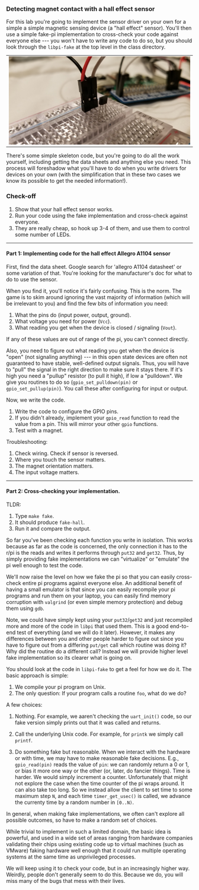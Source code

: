 ### Detecting magnet contact with a hall effect sensor
	
For this lab you're going to implement the sensor driver on your own
for a simple a simple magnetic sensing device (a "hall effect" sensor).
You'll then use a simple fake-pi implementation to cross-check your
code against everyone else --- you won't have to write any code to do so,
but you should look through the `libpi-fake` at the top level in the class
directory.

<table><tr><td>
  <img src="images/hall.jpg"/>
</td></tr></table>

There's some simple skeleton code, but you're going to do all the work
yourself, including getting the data sheets and anything else you need.
This process will foreshadow what you'll have to do when you write drivers
for devices on your own (with the simplification that in these two cases
we know its possible to get the needed information!).

### Check-off

 1. Show that your hall effect sensor works.
 2. Run your code using the fake implementation and cross-check against everyone. 
 3. They are really cheap, so hook up 3-4 of them, and use them to control some
    number of LEDs.

----------------------------------------------------------------------
#### Part 1: Implementing code for the hall effect Allegro A1104 sensor

First, find the data sheet.   Google search for 'allegro A1104 datasheet'
or some variation of that.  You're looking for the manufacturer's doc
for what to do to use the sensor.

When you find it, you'll notice it's fairly confusing.  This is the norm.
The game is to skim around ignoring the vast majority of information
(which will be irrelevant to you) and find the few bits of information
you need:

  1. What the pins do (input power, output, ground).
  2. What voltage you need for power (`Vcc`).
  3. What reading you get when the device is closed / signaling (`Vout`).

If any of these values are out of range of the pi, you can't connect
directly.

Also, you need to figure out what reading you get when the device is
"open" (not signaling anything) --- in this open state devices are
often not guaranteed to have stable, well-defined output signals.
Thus, you will have to "pull" the signal in the right direction to
make sure it stays there.  If it's high you need a "pullup" resistor
(to pull it high), if low a "pulldown".  We give you routines to do so
(`gpio_set_pulldown(pin)` or `gpio_set_pullup(pin)`).  You call these
after configuring for input or output.

Now, we write the code.
   1. Write the code to configure the GPIO pins.
   2. If you didn't already, implement your `gpio_read` function to read the value
      from a pin.  This will mirror your other `gpio` functions.
   3. Test with a magnet.

Troubleshooting:
  1. Check wiring.   Check if sensor is reversed.
  2. Where you touch the sensor matters.
  3. The magnet orientation matters.
  4. The input voltage matters.

----------------------------------------------------------------------
#### Part 2: Cross-checking your implementation.

TLDR:
   1. Type `make fake`.
   2. It should produce `fake-hall`.
   3. Run it and compare the output.

So far you've been checking each function you write in isolation.
This works because as far as the code is concerned, the only connection
it has to the r/pi is the reads and writes it performs through `put32`
and `get32`.    Thus, by simply providing fake implementations we can
"virtualize" or "emulate" the pi well enough to test the code.

We'll now raise the level on how we fake the pi so that you can easily
cross-check entire pi programs against everyone else.  An additional
benefit of having a small emulator is that since you can easily recompile
your pi programs and run them on your laptop, you can easily find memory
corruption with `valgrind` (or even simple memory protection) and debug
them using  `gdb`.

Note, we could have simply kept using your `put32`/`get32` and just
recompiled more and more of the code in `libpi` that used them.  This is
a good end-to-end test of everything (and we will do it later).  However,
it makes any differences between you and other people harder to figure out
since you have to figure out from a differing `put/get` call which routine
was doing it?  Why did the routine do a different call?  Instead we will
provide higher level fake implementation so its clearer what is going on.

You should look at the code in `libpi-fake` to get a feel for how we do it.
The basic approach is simple: 
   1. We compile your pi program on Unix.
   2. The only question: If your program calls a routine `foo`, what do we do?

A few choices:
   1. Nothing.  For example, we aaren't checking the `uart_init()` code, so our
      fake version simply prints out that it was called and returns.

   2. Call the underlying Unix code.  For example, for `printk` we simply call `printf`.  

   3. Do something fake but reasonable.  When we
      interact with the hardware or with time, we may have to make
      reasonable fake decisions.  E.g., `gpio_read(pin)` reads the value
      of `pin`: we can randomly return a 0 or 1, or bias it more one
      way or the other (or, later, do fancier things).  Time is harder.
      We would simply increment a counter.  Unfortunately that might
      not explore the case when the time counter of the pi wraps around.
      It can also take too long.  So we instead allow the client to set
      time to some maximum step `N`, and each time `timer_get_usec()` is called,
      we advance the currenty time by a random number in `[0..N)`.
   
In general, when making fake implementations, we  often can't explore
all possible outcomes, so have to make a random set of choices.

While trivial to implement in such a limited domain, the basic idea is
powerful, and used in a wide set of areas ranging from hardware companies
validating their chips using existing code up to virtual machines (such as
VMware) faking hardware well enough that it could run multiple operating
systems at the same time as unprivileged processes.

We will keep using it to check your code, but in an increasingly higher
way.  Weirdly, people don't generally seem to do this.  Because we do,
you will miss many of the bugs that mess with their lives.
